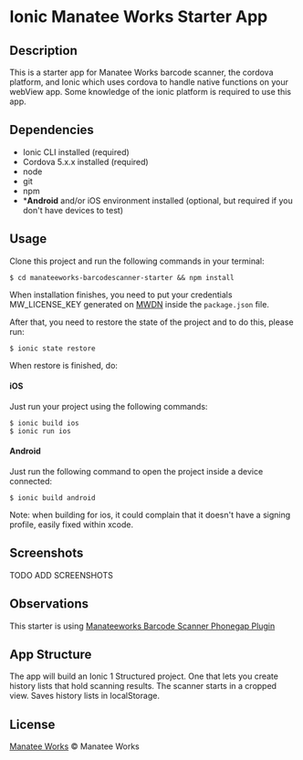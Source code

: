 # Ionic Manatee Works Starter App

## Description

This is a starter app for Manatee Works barcode scanner, the cordova platform, and Ionic which uses cordova to handle native functions on your webView app. Some knowledge of the ionic platform is required to use this app.

## Dependencies

- Ionic CLI installed (required) 
- Cordova 5.x.x installed (required)
- node
- git
- npm
- \***Android** and/or iOS environment installed (optional, but required if you don't have devices to test)


## Usage

Clone this project and run the following commands in your terminal:

```ssh
$ cd manateeworks-barcodescanner-starter && npm install
```

When installation finishes, you need to put your credentials MW_LICENSE_KEY generated on [MWDN](https://manateeworks.com/lpr?type=evaluation) inside the `package.json` file.

After that, you need to restore the state of the project and to do this, please run:

```ssh
$ ionic state restore
```

When restore is finished, do:

#### iOS

Just run your project using the following commands:

```ssh
$ ionic build ios
$ ionic run ios
```


#### Android

Just run the following command to open the project inside a device connected:

```ssh
$ ionic build android
```

Note: when building for ios, it could complain that it doesn't have a signing profile, easily fixed within xcode. 

## Screenshots

TODO ADD SCREENSHOTS

## Observations

This starter is using [Manateeworks Barcode Scanner Phonegap Plugin](https://github.com/manateeworks/phonegap-manateeworks-v3.git)

## App Structure

The app will build an Ionic 1 Structured project. One that lets you create history lists that hold scanning results. The scanner starts in a cropped view. Saves history lists in localStorage. 

## License

[Manatee Works](https://manateeworks.com) © Manatee Works
